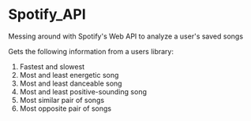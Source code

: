 # Spotify_API

Messing around with Spotify's Web API to analyze a user's saved songs

Gets the following information from a users library:
1. Fastest and slowest
2. Most and least energetic song
3. Most and least danceable song
4. Most and least positive-sounding song
5. Most similar pair of songs
6. Most opposite pair of songs
 

